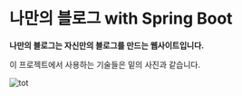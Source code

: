 # 나만의 블로그 with Spring Boot

**나만의 블로그는 자신만의 블로그를 만드는 웹사이트입니다.**

이 프로젝트에서 사용하는 기술들은 밑의 사진과 같습니다.

![tot](https://user-images.githubusercontent.com/73544708/119923102-16a31a00-bfac-11eb-82b4-7e230b223827.PNG)
